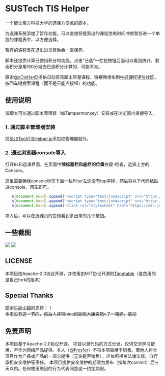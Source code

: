# SUSTech TIS Helper

一个能让南方科技大学的选课方便点的脚本。

为选课系统添加了暂存功能，可以直接将搜索出的课程忽略时间冲突暂存进一个单独的课程表中，以方便选择。

暂存的课程表在退出浏览器后会一直保存。

脚本还提供计算已使用积分的功能。点击“已选”一栏在按钮后面可以看到统计。剩余积分是用100分减去已选积分计算的，可能不准。

感谢[@xCipHanD](https://github.com/xCipHanD)提供自动高亮超出容量课程、链接教授名到[牛娃课程评价社区](https://nces.cra.moe/)、按回车键搜索课程（而不是只能点按钮）的功能。

## 使用说明

该脚本可以通过脚本管理器（如Tampermonkey）安装或在浏览器内直接导入。

### 1. 通过脚本管理器安装  
把[SUSTechTISHelper.js](SUSTechTISHelper.js)添加进管理器就行。
### 2. 通过浏览器console导入  
打开tis和选课界面，在页面中**除标题栏和底栏的位置**右键-检查，选择上方的Console。

这里需要确保console标签下面一栏Filter左边没有top字样，然后将以下代码粘贴进console，回车即可。
   ``` js
      $(document.head).append('<script type="text/javascript" src="https://cdn.jsdelivr.net/gh/Fros1er/Timetable/Timetables.min.js">');
      $(document.head).append('<script type="text/javascript" src="https://cdn.jsdelivr.net/gh/Fros1er/SUSTechTISHelper/SUSTechTISHelper.min.js">');
      $(document.head).append('<link rel="stylesheet" href="https://cdn.jsdelivr.net/gh/Fros1er/SUSTechTISHelper/SUSTechTISHelper.min.css">');
   ```

导入后，可以在选课页的左侧看到多出来的几个按钮。

## 一些截图
![](img/1.png)
![](img/2.png)

## LICENSE
本项目由Apache-2.0协议开源，并使用由MIT协议开源的[Timetable](https://github.com/Hzy0913/Timetable)（虽然用的是自己fork的版本）

## Special Thanks
感谢[牛娃小镇](https://mp.weixin.qq.com/mp/profile_ext?action=home&__biz=Mzg4MjcwNzQxOQ==&scene=124#wechat_redirect)的支持！！  
~~本来没有这一节的，然后人非常nice的欧阳大康突然v了一箱奶，感动~~

## 免责声明

本项目基于Apache-2.0协议开源。
项目以源代码的方式分发，仅供交流学习使用，不作为网络产品提供。本人（[@Fros1er](https://github.com/Fros1er/)）不将本项目用于销售。若他人将本项目作为产品或产品的一部分提供（无论是否销售），应依照相关法律法规，自行承担安全维护等责任。
本项目提供安全维护的期限为发布（指每次commit）后三天以内。任何使用项目的行为代表同意这一约定期限。
